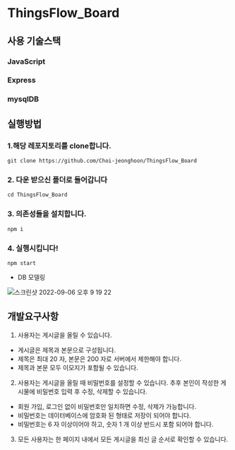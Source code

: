 # ThingsFlow_Board

## 사용 기술스택

### JavaScript

### Express

### mysqlDB

## 실행방법

### 1.해당 레포지토리를 clone합니다.

```shell
git clone https://github.com/Choi-jeonghoon/ThingsFlow_Board
```

### 2. 다운 받으신 폴더로 들어갑니다

```shell
cd ThingsFlow_Board
```

### 3. 의존성들을 설치합니다.

```shell
npm i
```

### 4. 실행시킵니다!

```shell
npm start
```


- DB 모델링

![스크린샷 2022-09-06 오후 9 19 22](https://user-images.githubusercontent.com/68211978/188787969-f259548f-a340-49ef-bc9f-e8a0568ccc16.png)

## 개발요구사항
1. 사용자는 게시글을 올릴 수 있습니다.
- 게시글은 제목과 본문으로 구성됩니다.
- 제목은 최대 20 자, 본문은 200 자로 서버에서 제한해야 합니다.
- 제목과 본문 모두 이모지가 포함될 수 있습니다.

2. 사용자는 게시글을 올릴 때 비밀번호를 설정할 수 있습니다. 추후 본인이 작성한 게시물에
비밀번호 입력 후 수정, 삭제할 수 있습니다.
- 회원 가입, 로그인 없이 비밀번호만 일치하면 수정, 삭제가 가능합니다.
- 비밀번호는 데이터베이스에 암호화 된 형태로 저장이 되어야 합니다.
- 비밀번호는 6 자 이상이어야 하고, 숫자 1 개 이상 반드시 포함 되어야 합니다.

3. 모든 사용자는 한 페이지 내에서 모든 게시글을 최신 글 순서로 확인할 수 있습니다.




